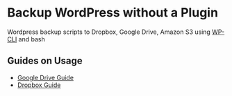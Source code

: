 # Backup WordPress without a Plugin
Wordpress backup scripts to Dropbox, Google Drive, Amazon S3 using [WP-CLI](http://wp-cli.org/) and bash

## Guides on Usage
* [Google Drive Guide](https://guides.wp-bullet.com/automatically-back-wordpress-google-drive-wp-cli-bash-script/)
* [Dropbox Guide](https://guides.wp-bullet.com/automatically-back-wordpress-dropbox-wp-cli-bash-script/)

